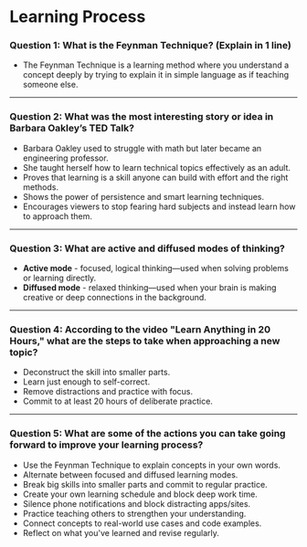 # Learning Process

### Question 1: What is the Feynman Technique? (Explain in 1 line)

- The Feynman Technique is a learning method where you understand a concept deeply by trying to explain it in simple language as if teaching someone else.

---

### Question 2: What was the most interesting story or idea in Barbara Oakley’s TED Talk?

- Barbara Oakley used to struggle with math but later became an engineering professor.  
- She taught herself how to learn technical topics effectively as an adult.  
- Proves that learning is a skill anyone can build with effort and the right methods.  
- Shows the power of persistence and smart learning techniques.  
- Encourages viewers to stop fearing hard subjects and instead learn how to approach them.

---

### Question 3: What are active and diffused modes of thinking?

- **Active mode** - focused, logical thinking—used when solving problems or learning directly.  
- **Diffused mode** - relaxed thinking—used when your brain is making creative or deep connections in the background. 

---

### Question 4: According to the video "Learn Anything in 20 Hours," what are the steps to take when approaching a new topic?

- Deconstruct the skill into smaller parts.  
- Learn just enough to self-correct.  
- Remove distractions and practice with focus.  
- Commit to at least 20 hours of deliberate practice.

---

### Question 5: What are some of the actions you can take going forward to improve your learning process?

- Use the Feynman Technique to explain concepts in your own words.  
- Alternate between focused and diffused learning modes.  
- Break big skills into smaller parts and commit to regular practice.  
- Create your own learning schedule and block deep work time.  
- Silence phone notifications and block distracting apps/sites.  
- Practice teaching others to strengthen your understanding.  
- Connect concepts to real-world use cases and code examples.  
- Reflect on what you've learned and revise regularly.